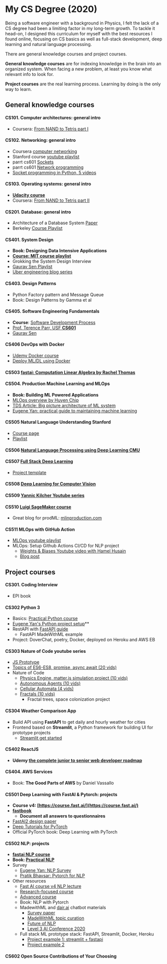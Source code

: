 # My CS Degree (2020)

Being a software engineer with a background in Physics, I felt the lack of a CS degree had been a limiting factor in my long-term growth. To tackle it head-on, I designed this curriculum for myself with the best resources I found online, focusing on CS basics as well as full-stack development, deep learning and natural language processing.

There are general knowledge courses and project courses.

**General knowledge courses** are for indexing knowledge in the brain into an organized system. When facing a new problem, at least you know what relevant info to look for.

**Project courses** are the real learning process. Learning by doing is the only way to learn.

## General knowledge courses

#### CS101. Computer architectures: general intro
- Coursera: [From NAND to Tetris part I](https://www.coursera.org/learn/build-a-computer/home/welcome)

#### CS102. Networking: general intro
- Coursera [computer networking](https://www.coursera.org/learn/computer-networking/home/welcome)
- Stanford course [youtube playlist](https://www.youtube.com/playlist?list=PLvFG2xYBrYAQCyz4Wx3NPoYJOFjvU7g2Z)
- parrt cs601 [Sockets](https://github.com/parrt/cs601/blob/master/lectures/sockets.md)
- parrt cs601 [Network programming](https://github.com/parrt/cs601)
- [Socket programming in Python, 5 videos](https://pythonprogramming.net/sockets-tutorial-python-3/)

#### CS103. Operating systems: general intro
- **[Udacity course](https://classroom.udacity.com/courses/ud923)**
- Coursera: [From NAND to Tetris part II](https://www.coursera.org/learn/nand2tetris2)

#### CS201. Database: general intro
- Architecture of a Database System [Paper](https://dsf.berkeley.edu/papers/fntdb07-architecture.pdf)
- Berkeley [Course Playlist](https://www.youtube.com/user/CS186Berkeley/playlists)

#### CS401. System Design
- **Book: Designing Data Intensive Applications**
- **[Course: MIT course playlist](https://www.youtube.com/playlist?list=PLrw6a1wE39_tb2fErI4-WkMbsvGQk9_UB)**
- Grokking the System Design Interview
- [Gaurav Sen Playlist](https://www.youtube.com/playlist?list=PLMCXHnjXnTnvo6alSjVkgxV-VH6EPyvoX)
- [Uber engineering blog series](https://eng.uber.com/tech-stack-part-one-foundation/)


#### CS403. Design Patterns
- Python Factory pattern and Message Queue
- Book: Design Patterns by Gamma et al

#### CS405. Software Engineering Fundamentals
- **Course**: [Software Development Process](https://classroom.udacity.com/courses/ud805)
- [Prof. Terence Parr, USF **CS601**](https://github.com/parrt/cs601)
- [Gaurav Sen](https://www.youtube.com/playlist?list=PLMCXHnjXnTntYbKsUs6Pj8_BO_8ou4y07)

#### CS406 DevOps with Docker
- [Udemy Docker course](https://www.udemy.com/course/learn-docker/)
- [Deploy ML/DL using Docker](https://youtu.be/0qG_0CPQhpg)

#### CS503 [fastai: Computation Linear Algebra by Rachel Thomas](https://github.com/fastai/numerical-linear-algebra/blob/master/README.md)


#### CS504. Production Machine Learning and MLOps
- **Book: Building ML Powered Applications**
- [MLOps overview by Huyen Chip](https://huyenchip.com/2020/06/22/mlops.html)
- [TDS Article: Big picture architecture of ML system](https://towardsdatascience.com/architecting-a-machine-learning-pipeline-a847f094d1c7)
- [Eugene Yan: practical guide to maintaining machine learning](https://eugeneyan.com/writing/practical-guide-to-maintaining-machine-learning/)

#### CS505 Natural Language Understanding Stanford
- [Course page](https://web.stanford.edu/class/cs224u/2019/index.html)
- [Playlist](https://www.youtube.com/playlist?list=PLoROMvodv4rObpMCir6rNNUlFAn56Js20)


#### CS506 [Natural Language Processing using Deep Learning CMU](https://www.youtube.com/playlist?list=PL8PYTP1V4I8CJ7nMxMC8aXv8WqKYwj-aJ)

#### CS507 [Full Stack Deep Learning](https://course.fullstackdeeplearning.com/)
- [Project template](https://github.com/DanielhCarranza/ml-production-template)

#### CS508 [Deep Learning for Computer Vision](https://www.youtube.com/playlist?list=PL5-TkQAfAZFbzxjBHtzdVCWE0Zbhomg7r)


#### CS509 [Yannic Kilcher Youtube series](https://www.youtube.com/c/YannicKilcher/playlists)

#### CS510 [Luigi SageMaker course](https://mlinproduction.teachable.com/p/build-deploy-and-monitor-ml-models-with-amazon-sagemaker)
- Great blog for prodML: [mlinproduction.com](http://mlinproduction.com/)

#### CS511 MLOps with GitHub Action
- [MLOps youtube playlist](https://www.youtube.com/playlist?list=PL7WG7YrwYcnDBDuCkFbcyjnZQrdskFsBz)
- MLOps: Setup Github Actions CI/CD for NLP project
    - [Weights & Biases Youtube video with Hamel Husain](https://youtu.be/S-kn4mmlxFU)
    - [Blog post](https://github.blog/2020-06-17-using-github-actions-for-mlops-data-science/)

## Project courses

#### CS301. Coding Interview
- EPI book

#### CS302 Python 3
- Basics: [Practical Python course](https://dabeaz-course.github.io/practical-python/Notes/Contents)
- [Eugene Yan's Python project setup](https://eugeneyan.com/writing/setting-up-python-project-for-automation-and-collaboration/)**
- RestAPI with [FastAPI guide](https://fastapi.tiangolo.com/tutorial/first-steps/)
    - FastAPI MadeWithML example
- Project: DoverChat, poetry, Docker, deployed on Heroku and AWS EB

#### CS303 Nature of Code youtube series

- [JS Prototype](https://youtu.be/hS_WqkyUah8)
- [Topics of ES6-ES8, promise, async await (20 vids)](https://www.youtube.com/playlist?list=PLRqwX-V7Uu6YgpA3Oht-7B4NBQwFVe3pr)
- Nature of Code
    - [Physics Engine, matter.js simulation project (10 vids)](https://www.youtube.com/playlist?list=PLRqwX-V7Uu6akvoNKE4GAxf6ZeBYoJ4uh)
    - [Autonomous Agents (10 vids)](https://www.youtube.com/playlist?list=PLRqwX-V7Uu6YHt0dtyf4uiw8tKOxQLvlW)
    - [Cellular Automata (4 vids)](https://www.youtube.com/playlist?list=PLRqwX-V7Uu6YrWXvEQFOGbCt6cX83Xunm)
    - [Fractals (10 vids)](https://www.youtube.com/playlist?list=PLRqwX-V7Uu6bXUJvjnMWGU5SmjhI-OXef)
        - Fractal trees, space colonization project


#### CS304 Weather Comparison App
- Build API using **FastAPI** to get daily and hourly weather for cities
- Frontend based on **Streamlit**, a Python framework for building UI for prototype projects
    - [Streamlit get started](https://docs.streamlit.io/en/stable/)


#### CS402 ReactJS
- **Udemy [the complete junior to senior web developer roadmap](https://www.udemy.com/course/the-complete-junior-to-senior-web-developer-roadmap/)**

#### CS404. AWS Services
- Book: **The Good Parts of AWS** by Daniel Vassallo

#### CS501 Deep Learning with FastAI & Pytorch: projects
- **Course v4: [https://course.fast.ai/](https://course.fast.ai/)**
- **[fastbook](https://github.com/fastai/fastbook)**
  - **Document all answers to questionnaires**
- [FastAI2 design paper](https://arxiv.org/abs/2002.04688)
- [Deep Tutorials for PyTorch](https://github.com/sgrvinod/Deep-Tutorials-for-PyTorch)
- Official PyTorch book: Deep Learning with PyTorch

#### CS502 NLP: projects
- **[fastai NLP course](https://www.fast.ai/2019/07/08/fastai-nlp/)**
- **Book: [Practical NLP](https://github.com/practical-nlp/practical-nlp)**
- Survey
    - [Eugene Yan: NLP Survey](https://eugeneyan.com/writing/nlp-supervised-learning-survey/)
    - [Pratik Bhavsar: Pytorch for NLP](https://medium.com/modern-nlp/get-pro-in-pytorch-for-nlp-60352b51fa1e)
- Other resources
  - [Fast AI course v4 NLP lecture](https://course.fast.ai/videos/?lesson=8)
  - [Research-focused course](https://lena-voita.github.io/nlp_course.html#main_page_content)
  - [Advanced course](https://www.coursera.org/learn/language-processing/home/welcome)
  - Book: NLP with Pytorch
  - MadewithML and [dair.ai](http://dair.ai) chatbot materials
      - [Survey paper](https://arxiv.org/abs/2004.03705)
      - [MadeWithML topic curation](https://madewithml.com/topics/conversational-ai/)
      - [Future of NLP](https://youtu.be/G5lmya6eKtc)
      - [Level 3 AI Conference 2020](https://www.youtube.com/playlist?list=PL75e0qA87dlGP51yZ0dyNup-vwu0Rlv86)
  - Full stack ML prototype stack: FastAPI, Streamlit, Docker, Heroku
      - [Project example 1: streamlit + fastapi](https://github.com/davidefiocco/streamlit-fastapi-model-serving/)
      - [Project example 2](https://github.com/abhimishra91/insight)

#### CS602 Open Source Contributions of Your Choosing
